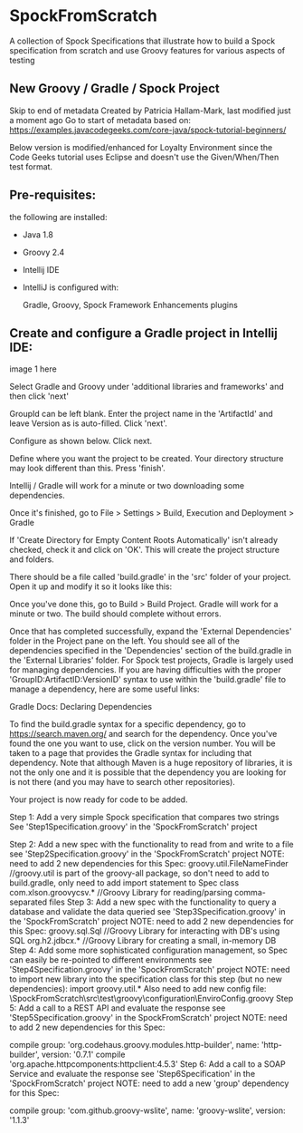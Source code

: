 # SpockFromScratch
A collection of Spock Specifications that illustrate how to build a Spock specification from scratch and use Groovy features for various aspects of testing
## New Groovy / Gradle / Spock Project
Skip to end of metadata
Created by Patricia Hallam-Mark, last modified just a moment ago Go to start of metadata
based on: https://examples.javacodegeeks.com/core-java/spock-tutorial-beginners/

Below version is modified/enhanced for Loyalty Environment since the Code Geeks tutorial uses Eclipse and doesn't use the Given/When/Then test format.

## Pre-requisites:
the following are installed:

- Java 1.8
- Groovy 2.4
- Intellij IDE
- IntelliJ is configured with:

  Gradle, Groovy, Spock Framework Enhancements plugins
## Create and configure a Gradle project in Intellij IDE:
image 1 here

Select Gradle and Groovy under 'additional libraries and frameworks' and then click 'next'



GroupId can be left blank. Enter the project name in the 'ArtifactId' and leave Version as is auto-filled. Click 'next'.



 

Configure as shown below. Click next.



Define where you want the project to be created. Your directory structure may look different than this. Press 'finish'.



Intellij / Gradle will work for a minute or two downloading some dependencies.

Once it's finished, go to File > Settings > Build, Execution and Deployment > Gradle

If 'Create Directory for Empty Content Roots Automatically' isn't already checked, check it and click on 'OK'. This will create the project structure and folders.



There should be a file called 'build.gradle' in the 'src' folder of your project. Open it up and modify it so it looks like this:



Once you've done this, go to Build > Build Project. Gradle will work for a minute or two. The build should complete without errors.



Once that has completed successfully, expand the 'External Dependencies' folder in the Project pane on the left. You should see all of the dependencies specified in the 'Dependencies' section of the build.gradle in the 'External Libraries' folder. For Spock test projects, Gradle is largely used for managing dependencies. If you are having difficulties with the proper 'GroupID:ArtifactID:VersionID' syntax to use within the 'build.gradle' file to manage a dependency, here are some useful links:

Gradle Docs: Declaring Dependencies

To find the build.gradle syntax for a specific dependency, go to https://search.maven.org/ and search for the dependency. Once you've found the one you want to use, click on the version number. You will be taken to a page that provides the Gradle syntax for including that dependency. Note that although Maven is a huge repository of libraries, it is not the only one and it is possible that the dependency you are looking for is not there (and you may have to search other repositories).

Your project is now ready for code to be added.

Step 1: Add a very simple Spock specification that compares two strings
See 'Step1Specification.groovy' in the 'SpockFromScratch' project

Step 2: Add a new spec with the functionality to read from and write to a file
see 'Step2Specification.groovy' in the 'SpockFromScratch' project
NOTE: need to add 2 new dependencies for this Spec: 
groovy.util.FileNameFinder //groovy.util is part of the groovy-all package, so don't need to add to build.gradle, only need to add import statement to Spec class
com.xlson.groovycsv.* //Groovy Library for reading/parsing comma-separated files
Step 3: Add a new spec with the functionality to query a database and validate the data queried
see 'Step3Specification.groovy' in the 'SpockFromScratch' project
NOTE: need to add 2 new dependencies for this Spec:
groovy.sql.Sql //Groovy Library for interacting with DB's using SQL
org.h2.jdbcx.* //Groovy Library for creating a small, in-memory DB
Step 4: Add some more sophisticated configuration management, so Spec can easily be re-pointed to different environments
see 'Step4Specification.groovy' in the 'SpockFromScratch' project
NOTE: need to import new library into the specification class for this step (but no new dependencies):
import groovy.util.*
Also need to add new config file:
\SpockFromScratch\src\test\groovy\configuration\EnviroConfig.groovy
Step 5: Add a call to a REST API and evaluate the response
see 'Step5Specification.groovy' in the SpockFromScratch' project
NOTE: need to add 2 new dependencies for this Spec:

compile group: 'org.codehaus.groovy.modules.http-builder', name: 'http-builder', version: '0.7.1'
compile 'org.apache.httpcomponents:httpclient:4.5.3'
Step 6: Add a call to a SOAP Service and evaluate the response
see 'Step6Specification' in the 'SpockFromScratch' project
NOTE: need to add a new 'group' dependency for this Spec:

compile group: 'com.github.groovy-wslite', name: 'groovy-wslite', version: '1.1.3'

